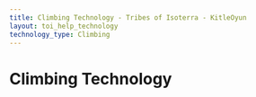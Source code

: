 ```yaml
---
title: Climbing Technology - Tribes of Isoterra - KitleOyun
layout: toi_help_technology
technology_type: Climbing
---
```


<h1 class="h1">Climbing Technology</h1>
